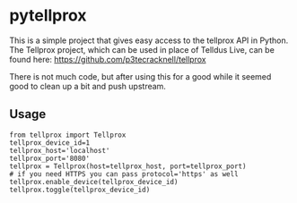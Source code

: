 pytellprox
==========

This is a simple project that gives easy access to the tellprox API in Python.
The Tellprox project, which can be used in place of Telldus Live, can be found here: https://github.com/p3tecracknell/tellprox

There is not much code, but after using this for a good while it seemed good to clean up a bit and push upstream.

Usage
-----

    from tellprox import Tellprox
    tellprox_device_id=1
    tellprox_host='localhost'
    tellprox_port='8080'
    tellprox = Tellprox(host=tellprox_host, port=tellprox_port)
    # if you need HTTPS you can pass protocol='https' as well
    tellprox.enable_device(tellprox_device_id)
    tellprox.toggle(tellprox_device_id)
